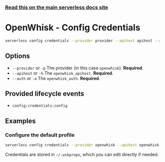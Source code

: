 <!--
title: Serverless Framework Commands - Apache OpenWhisk - Config Credentials
menuText: config credentials
menuOrder: 1
description: Configure Serverless credentials
layout: Doc
-->

<!-- DOCS-SITE-LINK:START automatically generated  -->
### [Read this on the main serverless docs site](https://www.serverless.com/framework/docs/providers/openwhisk/cli-reference/config-credentials)
<!-- DOCS-SITE-LINK:END -->

# OpenWhisk - Config Credentials

```bash
serverless config credentials --provider provider --apihost apihost --auth auth
```

## Options

- `--provider` or `-p` The provider (in this case `openwhisk`). **Required**.
- `--apihost` or `-h` The `openwhisk_apihost`. **Required**.
- `--auth` or `-a` The `openwhisk_auth`. **Required**.

## Provided lifecycle events

- `config:credentials:config`

## Examples

### Configure the default profile

```bash
serverless config credentials --provider openwhisk --apihost openwhisk.ng.bluemix.net --auth username:password
```

Credentials are stored in `~/.wskprops`, which you can edit directly if needed.
